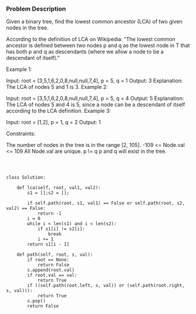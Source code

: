 ### Problem Description 

Given a binary tree, find the lowest common ancestor (LCA) of two given nodes in the tree.

According to the definition of LCA on Wikipedia: “The lowest common ancestor is defined between two nodes p and q as the lowest node in T that has both p and q as descendants (where we allow a node to be a descendant of itself).”

 

Example 1:


Input: root = [3,5,1,6,2,0,8,null,null,7,4], p = 5, q = 1
Output: 3
Explanation: The LCA of nodes 5 and 1 is 3.
Example 2:


Input: root = [3,5,1,6,2,0,8,null,null,7,4], p = 5, q = 4
Output: 5
Explanation: The LCA of nodes 5 and 4 is 5, since a node can be a descendant of itself according to the LCA definition.
Example 3:

Input: root = [1,2], p = 1, q = 2
Output: 1
 

Constraints:

The number of nodes in the tree is in the range [2, 105].
-109 <= Node.val <= 109
All Node.val are unique.
p != q
p and q will exist in the tree.

```



class Solution:

    def lca(self, root, val1, val2):
        s1 = [];s2 = [];

        if self.path(root, s1, val1) == False or self.path(root, s2, val2) == False:
            return -1
        i = 0
        while i < len(s1) and i < len(s2):
            if s1[i] != s2[i]:
                break
            i += 1
        return s1[i - 1]

    def path(self, root, s, val):
        if root == None:
            return False
        s.append(root.val)
        if root.val == val:
            return True
        if ((self.path(root.left, s, val)) or (self.path(root.right, s, val))):
            return True
        s.pop()
        return False


```
